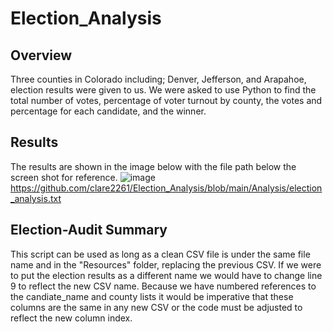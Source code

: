# Election_Analysis

## Overview
Three counties in Colorado including; Denver, Jefferson, and Arapahoe, election results were given to us.  We were asked to use Python to find the total number of votes, percentage of voter turnout by county, the votes and percentage for each candidate, and the winner.  

## Results
The results are shown in the image below with the file path below the screen shot for reference.
![image](https://user-images.githubusercontent.com/92898919/142660833-bc35bb70-4831-43d2-890f-f7f93498742d.png)
https://github.com/clare2261/Election_Analysis/blob/main/Analysis/election_analysis.txt

## Election-Audit Summary
This script can be used as long as a clean CSV file is under the same file name and in the "Resources" folder, replacing the previous CSV.  If we were to put the election results as a different name we would have to change line 9 to reflect the new CSV name.  Because we have numbered references to the candiate_name and county lists it would be imperative that these columns are the same in any new CSV or the code must be adjusted to reflect the new column index.  

